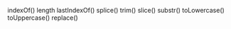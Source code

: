 <!-- String functin are thier  -->
indexOf()
length
lastIndexOf()
splice()
trim()
slice()
substr()
toLowercase()
toUppercase()
replace()